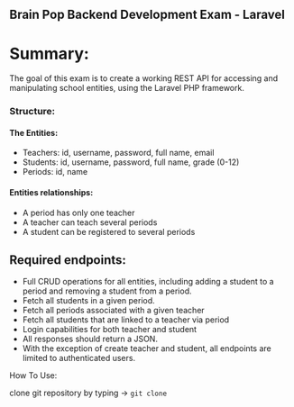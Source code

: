 ## Brain Pop Backend Development Exam - Laravel

# Summary:

The goal of this exam is to create a working REST API for accessing and manipulating school
entities, using the Laravel PHP framework.

### Structure:
#### The Entities:

- Teachers: id, username, password, full name, email
- Students: id, username, password, full name, grade (0-12)
- Periods: id, name

#### Entities relationships:

- A period has only one teacher
- A teacher can teach several periods
- A student can be registered to several periods

## Required endpoints:  

- Full CRUD operations for all entities, including adding a student to a period and
  removing a student from a period.
- Fetch all students in a given period.
- Fetch all periods associated with a given teacher
- Fetch all students that are linked to a teacher via period
- Login capabilities for both teacher and student
- All responses should return a JSON.
- With the exception of create teacher and student, all endpoints are limited to
  authenticated users.


How To Use:

clone git repository by typing -> `git clone `


